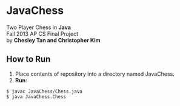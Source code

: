 JavaChess
=========

Two Player Chess in <b>Java</b><br>
Fall 2013 AP CS Final Project<br>
by <b>Chesley Tan and Christopher Kim</b><br>
<h2> How to Run </h2>
<ol>
<li>Place contents of repository into a directory named JavaChess.<br></li>
<li><b>Run</b>:<br></li>
</ol>
<pre><code>$ javac JavaChess/Chess.java
$ java JavaChess.Chess
</code></pre>
